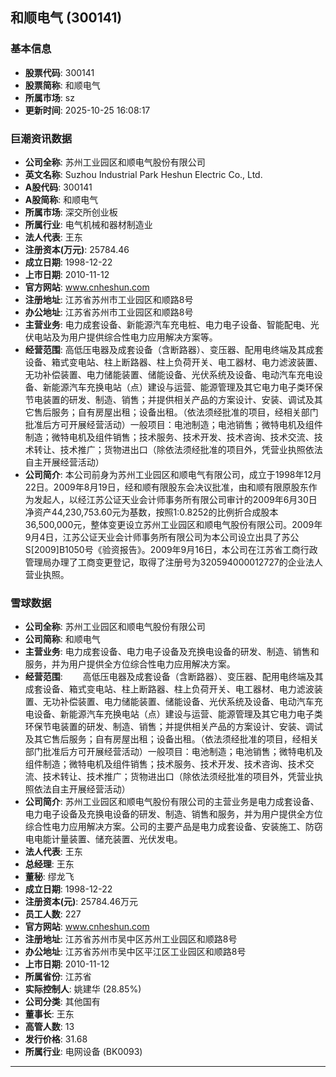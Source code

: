 ## 和顺电气 (300141)

### 基本信息

- **股票代码**: 300141
- **股票简称**: 和顺电气
- **所属市场**: sz
- **更新时间**: 2025-10-25 16:08:17

### 巨潮资讯数据

- **公司全称**: 苏州工业园区和顺电气股份有限公司
- **英文名称**: Suzhou Industrial Park Heshun Electric Co., Ltd.
- **A股代码**: 300141
- **A股简称**: 和顺电气
- **所属市场**: 深交所创业板
- **所属行业**: 电气机械和器材制造业
- **法人代表**: 王东
- **注册资本(万元)**: 25784.46
- **成立日期**: 1998-12-22
- **上市日期**: 2010-11-12
- **官方网站**: www.cnheshun.com
- **注册地址**: 江苏省苏州市工业园区和顺路8号
- **办公地址**: 江苏省苏州市工业园区和顺路8号
- **主营业务**: 电力成套设备、新能源汽车充电桩、电力电子设备、智能配电、光伏电站及为用户提供综合性电力应用解决方案等。
- **经营范围**: 高低压电器及成套设备（含断路器）、变压器、配用电终端及其成套设备、箱式变电站、柱上断路器、柱上负荷开关、电工器材、电力滤波装置、无功补偿装置、电力储能装置、储能设备、光伏系统及设备、电动汽车充电设备、新能源汽车充换电站（点）建设与运营、能源管理及其它电力电子类环保节电装置的研发、制造、销售；并提供相关产品的方案设计、安装、调试及其它售后服务；自有房屋出租；设备出租。（依法须经批准的项目，经相关部门批准后方可开展经营活动）一般项目：电池制造；电池销售；微特电机及组件制造；微特电机及组件销售；技术服务、技术开发、技术咨询、技术交流、技术转让、技术推广；货物进出口（除依法须经批准的项目外，凭营业执照依法自主开展经营活动）
- **公司简介**: 本公司前身为苏州工业园区和顺电气有限公司，成立于1998年12月22日。2009年8月19日，经和顺有限股东会决议批准，由和顺有限原股东作为发起人，以经江苏公证天业会计师事务所有限公司审计的2009年6月30日净资产44,230,753.60元为基数，按照1:0.8252的比例折合成股本36,500,000元，整体变更设立苏州工业园区和顺电气股份有限公司。2009年9月4日，江苏公证天业会计师事务所有限公司为本公司设立出具了苏公S[2009]B1050号《验资报告》。2009年9月16日，本公司在江苏省工商行政管理局办理了工商变更登记，取得了注册号为320594000012727的企业法人营业执照。

### 雪球数据

- **公司全称**: 苏州工业园区和顺电气股份有限公司
- **公司简称**: 和顺电气
- **主营业务**: 电力成套设备、电力电子设备及充换电设备的研发、制造、销售和服务，并为用户提供全方位综合性电力应用解决方案。
- **经营范围**: 　　高低压电器及成套设备（含断路器）、变压器、配用电终端及其成套设备、箱式变电站、柱上断路器、柱上负荷开关、电工器材、电力滤波装置、无功补偿装置、电力储能装置、储能设备、光伏系统及设备、电动汽车充电设备、新能源汽车充换电站（点）建设与运营、能源管理及其它电力电子类环保节电装置的研发、制造、销售；并提供相关产品的方案设计、安装、调试及其它售后服务；自有房屋出租；设备出租。（依法须经批准的项目，经相关部门批准后方可开展经营活动）一般项目：电池制造；电池销售；微特电机及组件制造；微特电机及组件销售；技术服务、技术开发、技术咨询、技术交流、技术转让、技术推广；货物进出口（除依法须经批准的项目外，凭营业执照依法自主开展经营活动）
- **公司简介**: 苏州工业园区和顺电气股份有限公司的主营业务是电力成套设备、电力电子设备及充换电设备的研发、制造、销售和服务，并为用户提供全方位综合性电力应用解决方案。公司的主要产品是电力成套设备、安装施工、防窃电电能计量装置、储充装置、光伏发电。
- **法人代表**: 王东
- **总经理**: 王东
- **董秘**: 缪龙飞
- **成立日期**: 1998-12-22
- **注册资本(元)**: 25784.46万元
- **员工人数**: 227
- **官方网站**: www.cnheshun.com
- **注册地址**: 江苏省苏州市吴中区苏州工业园区和顺路8号
- **办公地址**: 江苏省苏州市吴中区平江区工业园区和顺路8号
- **上市日期**: 2010-11-12
- **所属省份**: 江苏省
- **实际控制人**: 姚建华 (28.85%)
- **公司分类**: 其他国有
- **董事长**: 王东
- **高管人数**: 13
- **发行价格**: 31.68
- **所属行业**: 电网设备 (BK0093)

---